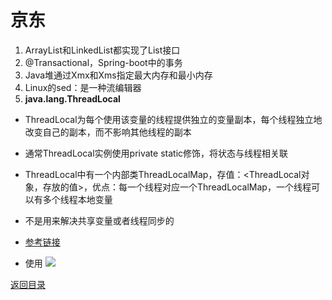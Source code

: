 # 京东
1. ArrayList和LinkedList都实现了List接口
2. @Transactional，Spring-boot中的事务
3. Java堆通过Xmx和Xms指定最大内存和最小内存
4. Linux的sed：是一种流编辑器
5. **java.lang.ThreadLocal**
* ThreadLocal为每个使用该变量的线程提供独立的变量副本，每个线程独立地改变自己的副本，而不影响其他线程的副本
* 通常ThreadLocal实例使用private static修饰，将状态与线程相关联
* ThreadLocal中有一个内部类ThreadLocalMap，存值：<ThreadLocal对象，存放的值>，优点：每一个线程对应一个ThreadLocalMap，一个线程可以有多个线程本地变量

* 不是用来解决共享变量或者线程同步的
* [参考链接](http://www.cnblogs.com/zhengbin/p/5674638.html)
* 使用
![](./img/threadlocal.png)

[返回目录](../../CONTENTS.md)